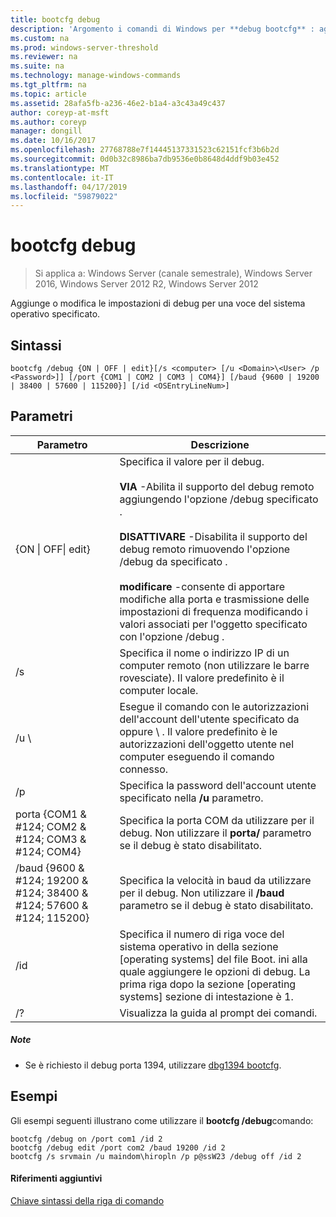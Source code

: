```yaml
---
title: bootcfg debug
description: 'Argomento i comandi di Windows per **debug bootcfg** : aggiunge o modifica le impostazioni di debug per una voce del sistema operativo specificato.'
ms.custom: na
ms.prod: windows-server-threshold
ms.reviewer: na
ms.suite: na
ms.technology: manage-windows-commands
ms.tgt_pltfrm: na
ms.topic: article
ms.assetid: 28afa5fb-a236-46e2-b1a4-a3c43a49c437
author: coreyp-at-msft
ms.author: coreyp
manager: dongill
ms.date: 10/16/2017
ms.openlocfilehash: 27768788e7f14445137331523c62151fcf3b6b2d
ms.sourcegitcommit: 0d0b32c8986ba7db9536e0b8648d4ddf9b03e452
ms.translationtype: MT
ms.contentlocale: it-IT
ms.lasthandoff: 04/17/2019
ms.locfileid: "59879022"
---
```

# <a name="bootcfg-debug"></a>bootcfg debug

>Si applica a: Windows Server (canale semestrale), Windows Server 2016, Windows Server 2012 R2, Windows Server 2012

Aggiunge o modifica le impostazioni di debug per una voce del sistema operativo specificato.

## <a name="syntax"></a>Sintassi
```
bootcfg /debug {ON | OFF | edit}[/s <computer> [/u <Domain>\<User> /p <Password>]] [/port {COM1 | COM2 | COM3 | COM4}] [/baud {9600 | 19200 | 38400 | 57600 | 115200}] [/id <OSEntryLineNum>]
```
## <a name="parameters"></a>Parametri
|Parametro|Descrizione|
|-------|--------|
|{ON &#124; OFF&#124; edit}|Specifica il valore per il debug.<br /><br />**VIA** -Abilita il supporto del debug remoto aggiungendo l'opzione /debug specificato <OSEntryLineNum>.<br /><br />**DISATTIVARE** -Disabilita il supporto del debug remoto rimuovendo l'opzione /debug da specificato <OSEntryLineNum>.<br /><br />**modificare** -consente di apportare modifiche alla porta e trasmissione delle impostazioni di frequenza modificando i valori associati per l'oggetto specificato con l'opzione /debug <OSEntryLineNum>.|
|/s <computer>|Specifica il nome o indirizzo IP di un computer remoto (non utilizzare le barre rovesciate). Il valore predefinito è il computer locale.|
|/u <Domain>\\<User>|Esegue il comando con le autorizzazioni dell'account dell'utente specificato da <User> oppure <Domain> \\ <User>. Il valore predefinito è le autorizzazioni dell'oggetto utente nel computer eseguendo il comando connesso.|
|/p <Password>|Specifica la password dell'account utente specificato nella **/u** parametro.|
|porta {COM1 & #124; COM2 & #124; COM3 & #124; COM4}|Specifica la porta COM da utilizzare per il debug. Non utilizzare il **porta/** parametro se il debug è stato disabilitato.|
|/baud {9600 & #124; 19200 & #124; 38400 & #124; 57600 & #124; 115200}|Specifica la velocità in baud da utilizzare per il debug. Non utilizzare il **/baud** parametro se il debug è stato disabilitato.|
|/id <OSEntryLineNum>|Specifica il numero di riga voce del sistema operativo in della sezione [operating systems] del file Boot. ini alla quale aggiungere le opzioni di debug. La prima riga dopo la sezione [operating systems] sezione di intestazione è 1.|
|/?|Visualizza la guida al prompt dei comandi.|
##### <a name="remarks"></a>Note
-   Se è richiesto il debug porta 1394, utilizzare [dbg1394 bootcfg](bootcfg-dbg1394.md).
## <a name="BKMK_examples"></a>Esempi
Gli esempi seguenti illustrano come utilizzare il **bootcfg /debug**comando:
```
bootcfg /debug on /port com1 /id 2 
bootcfg /debug edit /port com2 /baud 19200 /id 2 
bootcfg /s srvmain /u maindom\hiropln /p p@ssW23 /debug off /id 2
```
#### <a name="additional-references"></a>Riferimenti aggiuntivi
[Chiave sintassi della riga di comando](command-line-syntax-key.md)
